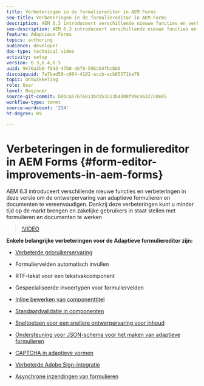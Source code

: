 ```yaml
---
title: Verbeteringen in de formuliereditor in AEM Forms
seo-title: Verbeteringen in de formuliereditor in AEM Forms
description: AEM 6.3 introduceert verschillende nieuwe functies en verbeteringen in deze versie om de ontwerpervaring van adaptieve formulieren en documenten te vereenvoudigen. Dankzij deze verbeteringen kunt u minder tijd op de markt brengen en zakelijke gebruikers in staat stellen met formulieren en documenten te werken
seo-description: AEM 6.3 introduceert verschillende nieuwe functies en verbeteringen in deze versie om de ontwerpervaring van adaptieve formulieren en documenten te vereenvoudigen. Dankzij deze verbeteringen kunt u minder tijd op de markt brengen en zakelijke gebruikers in staat stellen met formulieren en documenten te werken
feature: Adaptieve Forms
topics: authoring
audience: developer
doc-type: technical video
activity: setup
version: 6.3,6.4,6.5
uuid: 9e76a2b8-f843-47b8-abf8-596c64fbcbb6
discoiquuid: 7a7bad50-c604-4182-accb-acb85571ba78
topic: Ontwikkeling
role: User
level: Beginner
source-git-commit: b0bca57676813bd353213b4808f99c463272de85
workflow-type: tm+mt
source-wordcount: '234'
ht-degree: 0%

---
```



# Verbeteringen in de formuliereditor in AEM Forms {#form-editor-improvements-in-aem-forms}

AEM 6.3 introduceert verschillende nieuwe functies en verbeteringen in deze versie om de ontwerpervaring van adaptieve formulieren en documenten te vereenvoudigen. Dankzij deze verbeteringen kunt u minder tijd op de markt brengen en zakelijke gebruikers in staat stellen met formulieren en documenten te werken

>[!VIDEO](https://video.tv.adobe.com/v/19500/)

**Enkele belangrijke verbeteringen voor de Adaptieve formuliereditor zijn:**

* [Verbeterde gebruikerservaring](https://helpx.adobe.com/aem-forms/6-3/introduction-forms-authoring.html)

* Formuliervelden automatisch invullen
* RTF-tekst voor een tekstvakcomponent
* Gespecialiseerde invoertypen voor formuliervelden

* [Inline bewerken van componenttitel](https://helpx.adobe.com/aem-forms/6-3/introduction-forms-authoring.html)
* [Standaardvalidatie in componenten](https://helpx.adobe.com/aem-forms/6-3/introduction-forms-authoring.html)
* [Sneltoetsen voor een snellere ontwerpervaring voor inhoud](https://helpx.adobe.com/aem-forms/6-3/keyboard-shortcuts.html#AdaptiveFormEditor)
* [Ondersteuning voor JSON-schema voor het maken van adaptieve formulieren](https://helpx.adobe.com/aem-forms/6-3/adaptive-form-json-schema-form-model.html)
* [CAPTCHA in adaptieve vormen](https://helpx.adobe.com/aem-forms/6-3/captcha-adaptive-forms.html)
* [Verbeterde Adobe Sign-integratie](https://helpx.adobe.com/aem-forms/6-3/working-with-adobe-sign.html)
* [Asynchrone inzendingen van formulieren](https://helpx.adobe.com/aem-forms/6-3/asynchronous-submissions-adaptive-forms.html)
